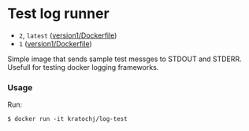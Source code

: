 # Test log runner

* `2`, `latest` ([version1/Dockerfile](https://github.com/kratochj/log-test/blob/master/Dockerfile))
* `1` ([version1/Dockerfile](https://github.com/kratochj/log-test/blob/version1/Dockerfile))


Simple image that sends sample test messges to STDOUT and STDERR. Usefull for testing docker logging frameworks.

### Usage

Run:
```
$ docker run -it kratochj/log-test
```


